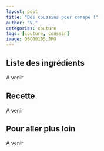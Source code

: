 ```yaml
---
layout: post
title: "Des coussins pour canapé !"
author: "V."
categories: couture
tags: [couture, coussin]
image: DSC00195.JPG
---
```


## Liste des ingrédients

A venir

## Recette

A venir

## Pour aller plus loin

A venir